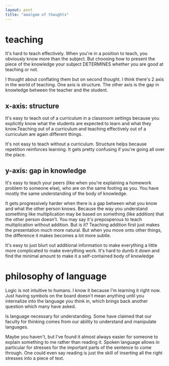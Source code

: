 ```yaml
---
layout: post
title: "amalgam of thoughts"
---
```


# teaching

It's hard to teach effectively. When you're in a position to teach, you obviously know more than the subject. But choosing how to present the piece of the knowledge your subject DETERMINES whether you are good at teaching or not.

I thought about conflating them but on second thought. I think there's 2 axis in the world of teaching. One axis is structure. The other axis is the gap in knowledge between the teacher and the student.

## x-axis: structure

It's easy to teach out of a curriculum in a classroom settings because you explicitly know what the students are expected to learn and what they know.Teaching out of a curriculum and teaching effectively out of a curriculum are again different things.

It's not easy to teach without a curriculum. Structure helps  because repetition reinforces learning. It gets pretty confusing if you're going all over the place.

## y-axis: gap in knowledge

It's easy to teach your peers (like when you're explaining a homework problem to someone else), who are on the same footing as you. You have mostly the same understanding of the body of knowledge.

It gets progressively harder when there is a gap between what you know and what the other person knows. Because the way you understand something like multiplication may be based on something (like addition) that the other person doesn't. You may say it's preposperous to teach multiplication without addition. But is it?
Teaching addition first just makes the presentation much more natural. But when you move onto other things, the difference it makes becomes a lot more subtle.

It's easy to just blurt out additional information to make everything a little more complicated to make everything work. It's hard to dumb it down and find the minimal amount to make it a self-contained body of knowledge

# philosophy of language

Logic is not intuitive to humans. I know it because I'm learning it right now. 
Just having symbols on the board doesn't mean anything until you internalize into the language you think in, which brings back another question which many have asked.

Is language necessary for understanding. Some have claimed that our faculty for thinking comes from our ability to understand and manipulate languages.

Maybe you haven't, but I've found it almost always easier for someone to explain something to me rather than reading it. Spoken language allows in particular for stresses for the important parts of the sentence to come through. One could even say reading is just the skill of inserting all the right stresses into a piece of text.
